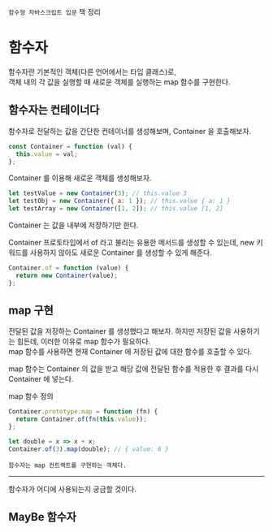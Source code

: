 `함수형 자바스크립트 입문` 책 정리

# 함수자

함수자란 기본적인 객체(다른 언어에서는 타입 클래스)로,  
객체 내의 각 값을 실행할 때 새로운 객체를 실행하는 map 함수를 구현한다.

## 함수자는 컨테이너다

함수자로 전달하는 값을 간단한 컨테이너를 생성해보며, Container 을 호출해보자.

```javascript
const Container = function (val) {
  this.value = val;
};
```

Container 를 이용해 새로운 객체를 생성해보자.

```javascript
let testValue = new Container(3); // this.value 3
let testObj = new Container({ a: 1 }); // this.value { a: 1 }
let testArray = new Container([1, 2]); // this.value [1, 2]
```

Container 는 값을 내부에 저장하기만 한다.

Container 프로토타입에서 of 라고 불리는 유용한 메서드를 생성할 수 있는데, new 키워드를 사용하지 않아도 새로운 Container 를 생성할 수 있게 해준다.

```javascript
Container.of = function (value) {
  return new Container(value);
};
```

## map 구현

전달된 값을 저장하는 Container 를 생성했다고 해보자. 하지만 저장된 값을 사용하기는 힘든데, 이러한 이유로 map 함수가 필요하다.  
map 함수를 사용하면 현재 Container 에 저장된 값에 대한 함수를 호출할 수 있다.

map 함수는 Container 의 값을 받고 해당 값에 전달된 함수를 적용한 후 결과를 다시 Container 에 넣는다.

map 함수 정의

```javascript
Container.prototype.map = function (fn) {
  return Container.of(fn(this.value));
};
```

```javascript
let double = x => x + x;
Container.of(3).map(double); // { value: 6 }
```

`함수자는 map 컨트랙트를 구현하는 객체다.`

---

함수자가 어디에 사용되는지 궁금할 것이다.

## MayBe 함수자
